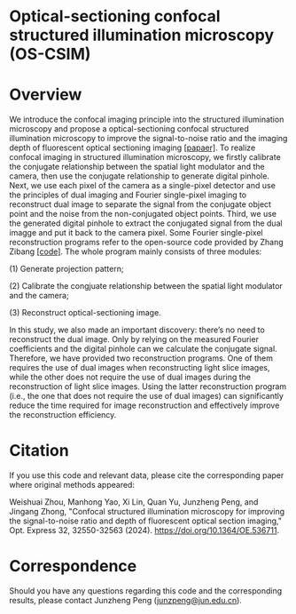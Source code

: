 # Optical-sectioning confocal structured illumination microscopy (OS-CSIM)

# Overview

We introduce the confocal imaging principle into the structured illumination microscopy and propose a optical-sectioning confocal structured illumination microscopy to improve the signal-to-noise ratio and the imaging depth of fluorescent optical sectioning imaging [[papaer]](https://opg.optica.org/oe/fulltext.cfm?uri=oe-32-18-32550&id=554913). To realize confocal imaging in structured illumination microscopy, we firstly calibrate the conjugate relationship between the spatial light modulator and the camera, then use the conjugate relationship to generate digital pinhole. Next, we use each pixel of the camera as a single-pixel detector and use the principles of dual imaging and Fourier single-pixel imaging to reconstruct dual image to separate the  signal from the conjugate object point and the noise from the non-conjugated object points. Third, we use the generated digital pinhole to extract the conjugated signal from the dual imagge and put it back to the camera pixel. Some Fourier single-pixel reconstruction programs refer to the open-source code provided by Zhang Zibang [[code]](https://github.com/zibangzhang/Fourier-single-pixel-imaging). The whole program mainly consists of three modules:

(1) Generate projection pattern; 

(2) Calibrate the congjuate relationship between the spatial light modulator and the camera; 

(3) Reconstruct optical-sectioning image. 

In this study, we also made an important discovery: there’s no need to reconstruct the dual image. Only by relying on the measured Fourier coefficients and the digital pinhole can we calculate the conjugate signal. Therefore, we have provided two reconstruction programs. One of them requires the use of dual images when reconstructing light slice images, while the other does not require the use of dual images during the reconstruction of light slice images. Using the latter reconstruction program (i.e., the one that does not require the use of dual images) can significantly reduce the time required for image reconstruction and effectively improve the reconstruction efficiency.



# Citation

If you use this code and relevant data, please cite the corresponding paper where original methods appeared:

Weishuai Zhou, Manhong Yao, Xi Lin, Quan Yu, Junzheng Peng, and Jingang Zhong, "Confocal structured illumination microscopy for improving the signal-to-noise ratio and depth of fluorescent optical section imaging," Opt. Express 32, 32550-32563 (2024). https://doi.org/10.1364/OE.536711.

# Correspondence

Should you have any questions regarding this code and the corresponding results, please contact Junzheng Peng (junzpeng@jun.edu.cn). 



